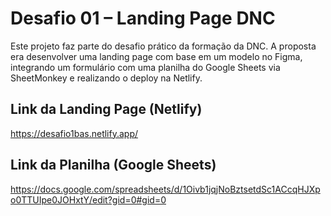 # Desafio 01 – Landing Page DNC

Este projeto faz parte do desafio prático da formação da DNC. A proposta era desenvolver uma landing page com base em um modelo no Figma, integrando um formulário com uma planilha do Google Sheets via SheetMonkey e realizando o deploy na Netlify.

## Link da Landing Page (Netlify)
https://desafio1bas.netlify.app/

## Link da Planilha (Google Sheets)
https://docs.google.com/spreadsheets/d/1Oivb1jqjNoBztsetdSc1ACcqHJXpo0TTUIpe0JOHxtY/edit?gid=0#gid=0
